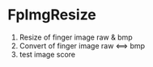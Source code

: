 # FpImgResize

1. Resize of finger image raw & bmp
2. Convert of finger image raw <==> bmp
3. test image score 
